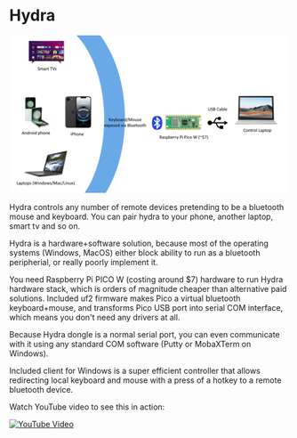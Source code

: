 # Hydra

![](banner.png)

Hydra controls any number of remote devices pretending to be a bluetooth mouse and keyboard. You can pair hydra to your phone, another laptop, smart tv and so on.

Hydra is a hardware+software solution, because most of the operating systems (Windows, MacOS) either block ability to run as a bluetooth peripherial, or really poorly implement it.

You need Raspberry Pi PICO W (costing around $7) hardware to run Hydra hardware stack, which is orders of magnitude cheaper than alternative paid solutions. Included uf2 firmware makes Pico a virtual bluetooth keyboard+mouse, and transforms Pico USB port into serial COM interface, which means you don't need any drivers at all.

Because Hydra dongle is a normal serial port, you can even communicate with it using any standard COM software (Putty or MobaXTerm on Windows).

Included client for Windows is a super efficient controller that allows redirecting local keyboard and mouse with a press of a hotkey to a remote bluetooth device.

Watch YouTube video to see this in action:

[![YouTube Video](https://img.youtube.com/vi/zSCkUKIlht8/0.jpg)](https://www.youtube.com/watch?v=zSCkUKIlht8)